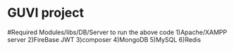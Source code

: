 # GUVI project

#Required Modules/libs/DB/Server to run the above code
1)Apache/XAMPP server
2)FireBase JWT
3)composer
4)MongoDB
5)MySQL
6)Redis
